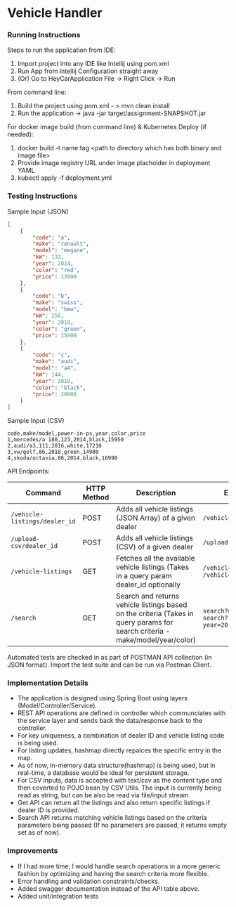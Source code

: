 # Vehicle Handler

### Running Instructions

Steps to run the application from IDE:

1. Import project into any IDE like Intellij using pom.xml
2. Run App from Intellij Configuration straight away
3. (Or) Go to HeyCarApplication File -> Right Click -> Run

From command line:

1. Build the project using pom.xml - > mvn clean install
2. Run the application -> java -jar target/assignment-SNAPSHOT.jar

For docker image build (from command line) & Kubernetes Deploy (if needed):

1. docker build -t name:tag \<path to directory which has both binary and image file\>
2. Provide image registry URL under image placholder in deployment YAML
3. kubectl apply -f deployment.yml
  
### Testing Instructions

Sample Input (JSON)

```json
[
    {
        "code": "a",
        "make": "renault",
        "model": "megane",
        "kW": 132,
        "year": 2014,
        "color": "red",
        "price": 13990
    },
    {
        "code": "b",
        "make": "swiss",
        "model": "bmw",
        "kW": 256,
        "year": 2018,
        "color": "green",
        "price": 15000
    },
    {
        "code": "c",
        "make": "audi",
        "model": "a4",
        "kW": 144,
        "year": 2018,
        "color": "black",
        "price": 20000
    }
]
```

Sample Input (CSV)

```
code,make/model,power-in-ps,year,color,price
1,mercedes/a 180,123,2014,black,15950
2,audi/a3,111,2016,white,17210
3,vw/golf,86,2018,green,14980
4,skoda/octavia,86,2014,black,16990
```

API Endpoints:

| Command | HTTP Method | Description | Examples
| --- | --- | --- | ------ |
| `/vehicle-listings/dealer_id` | POST | Adds all vehicle listings (JSON Array) of a given dealer  | `/vehicle-listings/1`
| `/upload-csv/dealer_id` | POST | Adds all vehicle listings (CSV) of a given dealer  | `/upload-csv/2`
| `/vehicle-listings` | GET | Fetches all the available vehicle listings (Takes in a query param dealer_id optionally | `/vehicle-listings`<br>`/vehicle-listings/1`
| `/search` | GET | Search and returns vehicle listings based on the criteria (Takes in query params for search criteria - make/model/year/color) | `search?make=audi`<br>`search?year=2014&color=black`

Automated tests are checked in as part of POSTMAN API collection (in JSON format). Import the test suite and can be run via Postman Client.

### Implementation Details

* The application is designed using Spring Boot using layers (Model/Controller/Service).
* REST API operations are defined in controller which communciates with the service layer and sends back the data/response back to the controller.
* For key uniqueness, a combination of dealer ID and vehicle listing code is being used.
* For listing updates, hashmap directly repalces the specific entry in the map.
* As of now, in-memory data structure(hashmap) is being used, but in real-time, a database would be ideal for persistent storage.
* For CSV inputs, data is accepted with text/csv as the content type and then coverted to POJO bean by CSV Utils. The input is currently being read as string, but can be also be read via file/input stream.
* Get API can return all the listings and also return specific listings if dealer ID is provided.
* Search API returns matching vehicle listings based on the criteria parameters being passed (If no parameters are passed, it returns empty set as of now).

### Improvements

* If I had more time, I would handle search operations in a more generic fashion by optimizing and having the search criteria more flexible.
* Error handling and validation constraints/checks.
* Added swagger documentation instead of the API table above.
* Added unit/integration tests

